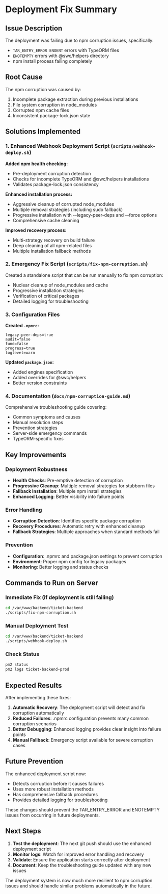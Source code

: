 # Deployment Fix Summary

## Issue Description
The deployment was failing due to npm corruption issues, specifically:
- `TAR_ENTRY_ERROR ENOENT` errors with TypeORM files
- `ENOTEMPTY` errors with @swc/helpers directory
- npm install process failing completely

## Root Cause
The npm corruption was caused by:
1. Incomplete package extraction during previous installations
2. File system corruption in node_modules
3. Corrupted npm cache files
4. Inconsistent package-lock.json state

## Solutions Implemented

### 1. Enhanced Webhook Deployment Script (`scripts/webhook-deploy.sh`)

**Added npm health checking:**
- Pre-deployment corruption detection
- Checks for incomplete TypeORM and @swc/helpers installations
- Validates package-lock.json consistency

**Enhanced installation process:**
- Aggressive cleanup of corrupted node_modules
- Multiple removal strategies (including sudo fallback)
- Progressive installation with --legacy-peer-deps and --force options
- Comprehensive cache cleaning

**Improved recovery process:**
- Multi-strategy recovery on build failure
- Deep cleaning of all npm-related files
- Multiple installation fallback methods

### 2. Emergency Fix Script (`scripts/fix-npm-corruption.sh`)

Created a standalone script that can be run manually to fix npm corruption:
- Nuclear cleanup of node_modules and cache
- Progressive installation strategies
- Verification of critical packages
- Detailed logging for troubleshooting

### 3. Configuration Files

**Created `.npmrc`:**
```
legacy-peer-deps=true
audit=false
fund=false
progress=true
loglevel=warn
```

**Updated `package.json`:**
- Added engines specification
- Added overrides for @swc/helpers
- Better version constraints

### 4. Documentation (`docs/npm-corruption-guide.md`)

Comprehensive troubleshooting guide covering:
- Common symptoms and causes
- Manual resolution steps
- Prevention strategies
- Server-side emergency commands
- TypeORM-specific fixes

## Key Improvements

### Deployment Robustness
- **Health Checks**: Pre-emptive detection of corruption
- **Progressive Cleanup**: Multiple removal strategies for stubborn files
- **Fallback Installation**: Multiple npm install strategies
- **Enhanced Logging**: Better visibility into failure points

### Error Handling
- **Corruption Detection**: Identifies specific package corruption
- **Recovery Procedures**: Automatic retry with enhanced cleanup
- **Fallback Strategies**: Multiple approaches when standard methods fail

### Prevention
- **Configuration**: .npmrc and package.json settings to prevent corruption
- **Environment**: Proper npm config for legacy packages
- **Monitoring**: Better logging and status checks

## Commands to Run on Server

### Immediate Fix (if deployment is still failing)
```bash
cd /var/www/backend/ticket-backend
./scripts/fix-npm-corruption.sh
```

### Manual Deployment Test
```bash
cd /var/www/backend/ticket-backend
./scripts/webhook-deploy.sh
```

### Check Status
```bash
pm2 status
pm2 logs ticket-backend-prod
```

## Expected Results

After implementing these fixes:
1. **Automatic Recovery**: The deployment script will detect and fix corruption automatically
2. **Reduced Failures**: .npmrc configuration prevents many common corruption scenarios
3. **Better Debugging**: Enhanced logging provides clear insight into failure points
4. **Manual Fallback**: Emergency script available for severe corruption cases

## Future Prevention

The enhanced deployment script now:
- Detects corruption before it causes failures
- Uses more robust installation methods
- Has comprehensive fallback procedures
- Provides detailed logging for troubleshooting

These changes should prevent the TAR_ENTRY_ERROR and ENOTEMPTY issues from occurring in future deployments.

## Next Steps

1. **Test the deployment**: The next git push should use the enhanced deployment script
2. **Monitor logs**: Watch for improved error handling and recovery
3. **Validate**: Ensure the application starts correctly after deployment
4. **Document**: Keep the troubleshooting guide updated with any new issues

The deployment system is now much more resilient to npm corruption issues and should handle similar problems automatically in the future.

